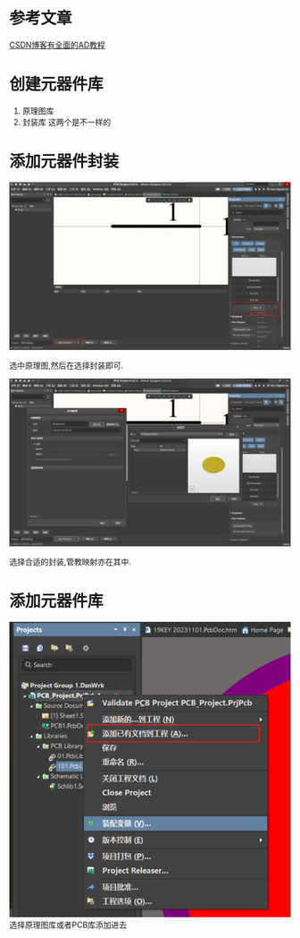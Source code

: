 # 参考文章
[CSDN博客有全面的AD教程](https://blog.csdn.net/qq_24213087/article/details/111936819?spm=1001.2014.3001.5502)

# 创建元器件库
1. 原理图库
2. 封装库
这两个是不一样的

# 添加元器件封装
![](assets/截图_20231204161315.png)

选中原理图,然后在选择封装即可.

![](assets/截图_20231204161407.png)

选择合适的封装,管教映射亦在其中.

# 添加元器件库
![添加元器件库](assets/截图_20231204164841.png)
选择原理图库或者PCB库添加进去